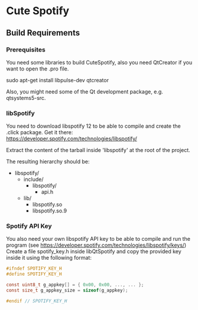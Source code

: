 # Cute Spotify 
## Build Requirements
### Prerequisites
You need some libraries to build CuteSpotify, also you need QtCreator if you want to open the .pro file.

sudo apt-get install libpulse-dev qtcreator

Also, you might need some of the Qt development package, e.g. qtsystems5-src.

### libSpotify
You need to download libspotify 12 to be able to compile and create the .click package.
Get it there: https://developer.spotify.com/technologies/libspotify/

Extract the content of the tarball inside 'libspotify' at the root of the project.

The resulting hierarchy should be:
* libspotify/
  * include/
    * libspotify/
      * api.h
  * lib/
    * libspotify.so
    * libspotify.so.9

### Spotify API Key
You also need your own libspotify API key to be able to compile and run the program
(see https://developer.spotify.com/technologies/libspotify/keys/)
Create a file spotify_key.h inside libQtSpotify and copy the provided key inside it
using the following format:

```C
#ifndef SPOTIFY_KEY_H
#define SPOTIFY_KEY_H

const uint8_t g_appkey[] = { 0x00, 0x00, ..., ... };
const size_t g_appkey_size = sizeof(g_appkey);

#endif // SPOTIFY_KEY_H
```
